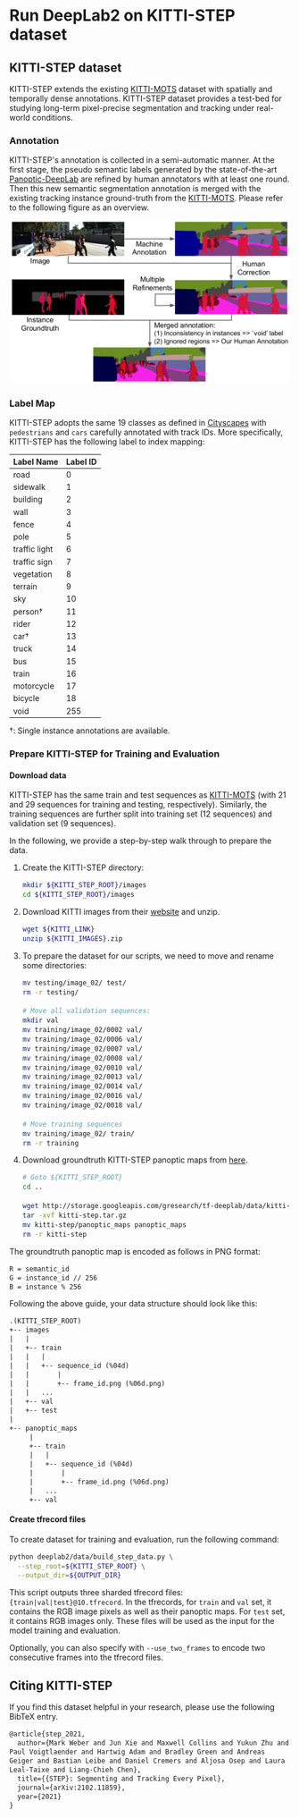 # Run DeepLab2 on KITTI-STEP dataset

## KITTI-STEP dataset

KITTI-STEP extends the existing
[KITTI-MOTS](http://www.cvlibs.net/datasets/kitti/eval_mots.php) dataset with
spatially and temporally dense annotations. KITTI-STEP dataset provides a
test-bed for studying long-term pixel-precise segmentation and tracking under
real-world conditions.

### Annotation

KITTI-STEP's annotation is collected in a semi-automatic manner. At the first
stage, the pseudo semantic labels generated by the state-of-the-art
[Panoptic-DeepLab](../projects/panoptic_deeplab.md) are refined by human
annotators with at least one round. Then this new semantic segmentation
annotation is merged with the existing tracking instance ground-truth from the
[KITTI-MOTS](http://www.cvlibs.net/datasets/kitti/eval_mots.php). Please refer
to the following figure as an overview.

<p align="center">
   <img src="../img/step/kitti_step_annotation.png" width=500>
</p>

### Label Map

KITTI-STEP adopts the same 19 classes as defined in
[Cityscapes](https://www.cityscapes-dataset.com/dataset-overview/#class-definitions)
with `pedestrians` and `cars` carefully annotated with track IDs. More
specifically, KITTI-STEP has the following label to index mapping:

Label Name     | Label ID
-------------- | --------
road           | 0
sidewalk       | 1
building       | 2
wall           | 3
fence          | 4
pole           | 5
traffic light  | 6
traffic sign   | 7
vegetation     | 8
terrain        | 9
sky            | 10
person&dagger; | 11
rider          | 12
car&dagger;    | 13
truck          | 14
bus            | 15
train          | 16
motorcycle     | 17
bicycle        | 18
void           | 255

&dagger;: Single instance annotations are available.

### Prepare KITTI-STEP for Training and Evaluation

#### Download data

KITTI-STEP has the same train and test sequences as
[KITTI-MOTS](http://www.cvlibs.net/datasets/kitti/eval_mots.php) (with 21 and 29
sequences for training and testing, respectively). Similarly, the training
sequences are further split into training set (12 sequences) and validation set
(9 sequences).

In the following, we provide a step-by-step walk through to prepare the data.

1. Create the KITTI-STEP directory:
    ```bash
    mkdir ${KITTI_STEP_ROOT}/images
    cd ${KITTI_STEP_ROOT}/images
    ```

2.  Download KITTI images from their [website](http://www.cvlibs.net/datasets/kitti/index.php) and unzip.
    ```bash
    wget ${KITTI_LINK}
    unzip ${KITTI_IMAGES}.zip
    ```

3. To prepare the dataset for our scripts, we need to move and rename some directories:

    ```bash
    mv testing/image_02/ test/
    rm -r testing/

    # Move all validation sequences:
    mkdir val
    mv training/image_02/0002 val/
    mv training/image_02/0006 val/
    mv training/image_02/0007 val/
    mv training/image_02/0008 val/
    mv training/image_02/0010 val/
    mv training/image_02/0013 val/
    mv training/image_02/0014 val/
    mv training/image_02/0016 val/
    mv training/image_02/0018 val/

    # Move training sequences
    mv training/image_02/ train/
    rm -r training
    ```

4.  Download groundtruth KITTI-STEP panoptic maps from [here](http://storage.googleapis.com/gresearch/tf-deeplab/data/kitti-step.tar.gz).

    ```bash
    # Goto ${KITTI_STEP_ROOT}
    cd ..

    wget http://storage.googleapis.com/gresearch/tf-deeplab/data/kitti-step.tar.gz
    tar -xvf kitti-step.tar.gz
    mv kitti-step/panoptic_maps panoptic_maps
    rm -r kitti-step
    ```

The groundtruth panoptic map is encoded as follows in PNG format:

```
R = semantic_id
G = instance_id // 256
B = instance % 256
```

Following the above guide, your data structure should look like this:

```
.(KITTI_STEP_ROOT)
+-- images
|   |
|   +-- train
|   |   |
|   |   +-- sequence_id (%04d)
|   |       |
|   |       +-- frame_id.png (%06d.png)
|   |   ...
|   +-- val
|   +-- test
|
+-- panoptic_maps
     |
     +-- train
     |   |
     |   +-- sequence_id (%04d)
     |       |
     |       +-- frame_id.png (%06d.png)
     |   ...
     +-- val
```

#### Create tfrecord files

To create dataset for training and evaluation, run the following command:

```bash
python deeplab2/data/build_step_data.py \
  --step_root=${KITTI_STEP_ROOT} \
  --output_dir=${OUTPUT_DIR}
```

This script outputs three sharded tfrecord files:
`{train|val|test}@10.tfrecord`. In the tfrecords, for `train` and `val` set, it
contains the RGB image pixels as well as their panoptic maps. For `test` set, it
contains RGB images only. These files will be used as the input for the model
training and evaluation.

Optionally, you can also specify with `--use_two_frames` to encode two
consecutive frames into the tfrecord files.


## Citing KITTI-STEP

If you find this dataset helpful in your research, please use the following BibTeX entry.

```
@article{step_2021,
  author={Mark Weber and Jun Xie and Maxwell Collins and Yukun Zhu and Paul Voigtlaender and Hartwig Adam and Bradley Green and Andreas Geiger and Bastian Leibe and Daniel Cremers and Aljosa Osep and Laura Leal-Taixe and Liang-Chieh Chen},
  title={{STEP}: Segmenting and Tracking Every Pixel},
  journal={arXiv:2102.11859},
  year={2021}
}
